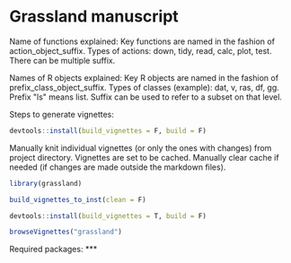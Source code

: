 # Grassland manuscript

Name of functions explained:
Key functions are named in the fashion of action_object_suffix.
Types of actions: down, tidy, read, calc, plot, test.
There can be multiple suffix.

Names of R objects explained:
Key R objects are named in the fashion of prefix_class_object_suffix.
Types of classes (example): dat, v, ras, df, gg.
Prefix "ls" means list.
Suffix can be used to refer to a subset on that level.

Steps to generate vignettes:

```R
devtools::install(build_vignettes = F, build = F)
```

Manually knit individual vignettes (or only the ones with changes) from project directory. Vignettes are set to be cached. Manually clear cache if needed (if changes are made outside the markdown files).

```R
library(grassland)
```

```R
build_vignettes_to_inst(clean = F)
```

```R
devtools::install(build_vignettes = T, build = F)
```

```R
browseVignettes("grassland")
```

Required packages: ***
